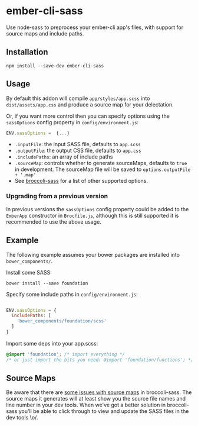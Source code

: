 # ember-cli-sass

Use node-sass to preprocess your ember-cli app's files, with support for source maps and include paths.

## Installation

```
npm install --save-dev ember-cli-sass
```

## Usage

By default this addon will compile `app/styles/app.scss` into `dist/assets/app.css` and produce a source map for your delectation.

Or, if you want more control then you can specify options using the
`sassOptions` config property in `config/environment.js`:

```javascript
ENV.sassOptions =  {...}
```

- `.inputFile`: the input SASS file, defaults to `app.scss`
- `.outputFile`: the output CSS file, defaults to `app.css`
- `.includePaths`: an array of include paths
- `.sourceMap`: controls whether to generate sourceMaps, defaults to `true` in development. The sourceMap file will be saved to `options.outputFile + '.map'`
- See [broccoli-sass](https://github.com/joliss/broccoli-sass) for a list of other supported options.

### Upgrading from a previous version

In previous versions the `sassOptions` config property could be added to the `EmberApp` constructor in `Brocfile.js`, although this is still supported it is recommended to use the above usage.

## Example

The following example assumes your bower packages are installed into `bower_components/`.

Install some SASS:

```shell
bower install --save foundation
```

Specify some include paths in `config/environment.js`:

```javascript

ENV.sassOptions = {
  includePaths: [
    'bower_components/foundation/scss'
  ]
}
```

Import some deps into your app.scss:

```scss
@import 'foundation'; /* import everything */
/* or just import the bits you need: @import 'foundation/functions'; */
```

## Source Maps

Be aware that there are [some issues with source maps](https://github.com/joliss/broccoli-sass/issues/39) in broccoli-sass. The source maps it generates will at least show you the source file names and line number in your dev tools. When we've got a better solution in broccoli-sass you'll be able to click through to view and update the SASS files in the dev tools \o/.
